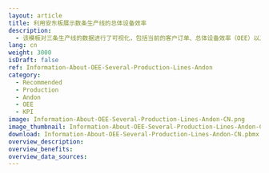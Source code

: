 ```yaml
---
layout: article
title: 利用安东板展示数条生产线的总体设备效率
description: 
  - 该模板对三条生产线的数据进行了可视化，包括当前的客户订单、总体设备效率（OEE）以及生产线上各个工作站的状态。利用交通信号灯的颜色使用规则（安东板），用户可以快速找出当前哪里出现故障，并迅速地采取行动进行补救。
lang: cn
weight: 3000
isDraft: false
ref: Information-About-OEE-Several-Production-Lines-Andon
category:
  - Recommended
  - Production
  - Andon
  - OEE
  - KPI
image: Information-About-OEE-Several-Production-Lines-Andon-CN.png
image_thumbnail: Information-About-OEE-Several-Production-Lines-Andon-CN_thumbnail.png
download: Information-About-OEE-Several-Production-Lines-Andon-CN.pbmx
overview_description:
overview_benefits:
overview_data_sources:
---
```

